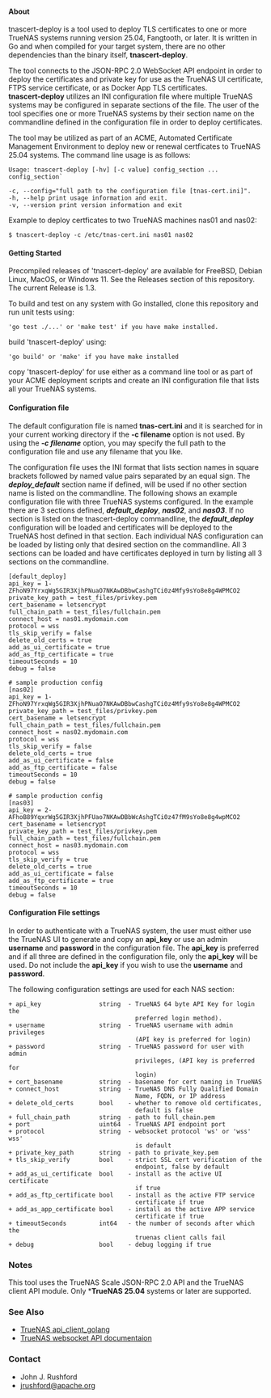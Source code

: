 
#### About

  tnascert-deploy is a tool used to deploy TLS certificates to one or more
  TrueNAS systems running version 25.04, Fangtooth, or later.  It is written
  in Go and when compiled for your target system, there are no other 
  dependencies than the binary itself, **tnascert-deploy**.
  
  The tool connects to the JSON-RPC 2.0 WebSocket API endpoint in order to 
  deploy the certificates and private key for use as the TrueNAS UI 
  certificate, FTPS service certificate, or as Docker App TLS certificates.  
  **tnascert-deploy** utilizes an INI configuration file where multiple 
  TrueNAS systems may be configured in separate sections of the file.  The 
  user of the tool specifies one or more TrueNAS systems by their section 
  name on the commandline defined in the configuration file in order to 
  deploy certificates.

  The tool may be utilized as part of an ACME, Automated Certificate 
  Management Environment to deploy new or renewal certficates to TrueNAS 
  25.04 systems.  The command line usage is as follows:

  ```
  Usage: tnascert-deploy [-hv] [-c value] config_section ... config_section`

-c, --config="full path to the configuration file [tnas-cert.ini]".
-h, --help print usage information and exit.
-v, --version print version information and exit
```

  Example to deploy certficates to two TrueNAS machines nas01 and nas02:

    $ tnascert-deploy -c /etc/tnas-cert.ini nas01 nas02

####  Getting Started

  Precompiled releases of 'tnascert-deploy' are available for FreeBSD, Debian
  Linux, MacOS, or Windows 11.  See the Releases section of this repository.
  The current Release is 1.3.

  To build and test on any system with Go installed, clone this repository 
  and run unit tests using:

    'go test ./...' or 'make test' if you have make installed.

  build 'tnascert-deploy' using:

    'go build' or 'make' if you have make installed
   
  copy 'tnascert-deploy' for use either as a command line tool or as part of
  your ACME deployment scripts and create an INI configuration file that 
  lists all your TrueNAS systems. 
    
####  Configuration file
   
   The default configuration file is named **tnas-cert.ini** and it is
   searched for in your current working directory if the **-c filename** 
   option is not used.  By using the ***-c filename*** option, you may 
   specify the full path to the configuration file and use any filename that 
   you like.
   
   The configuration file uses the INI format that lists section names in
   square brackets followed by named value pairs separated by an equal sign.
   The ***deploy_default*** section name if defined, will be used if no other
   section name is listed on the commandline.  The following shows an example
   configuration file with three TrueNAS systems configured.  In the example
   there are 3 sections defined, ***default_deploy***, ***nas02***, and 
   ***nas03***.  If no section is listed on the tnascert-deploy commandline,
   the ***default_deploy*** configuration will be loaded and certificates 
   will be deployed to the TrueNAS host defined in that section.  Each 
   individual NAS configuration can be loaded by listing only that desired 
   section on the commandline.  All 3 sections can be loaded and have 
   certificates deployed in turn by listing all 3 sections on the 
   commandline.
   
   ```
[default_deploy]
api_key = 1-ZFhoN97YrxqWg5GIR3XjhPNuaO7NKAwDBbwCashgTCi0z4Mfy9sYo8e8g4WPMCO2
private_key_path = test_files/privkey.pem
cert_basename = letsencrypt
full_chain_path = test_files/fullchain.pem
connect_host = nas01.mydomain.com
protocol = wss
tls_skip_verify = false
delete_old_certs = true
add_as_ui_certificate = true
add_as_ftp_certificate = true
timeoutSeconds = 10
debug = false

# sample production config
[nas02]
api_key = 1-ZFhoN97YrxqWg5GIR3XjhPNuaO7NKAwDBbwCashgTCi0z4Mfy9sYo8e8g4WPMCO2
private_key_path = test_files/privkey.pem
cert_basename = letsencrypt
full_chain_path = test_files/fullchain.pem
connect_host = nas02.mydomain.com
protocol = wss
tls_skip_verify = false
delete_old_certs = true
add_as_ui_certificate = false
add_as_ftp_certificate = false
timeoutSeconds = 10
debug = false

# sample production config
[nas03]
api_key = 2-AFhoB89YqxrWg5GIR3XjhPFUao7NKAwDBbWcAshgTCi0z47fM9sYo8e8g4wpMCO2
cert_basename = letsencrypt
private_key_path = test_files/privkey.pem
full_chain_path = test_files/fullchain.pem
connect_host = nas03.mydomain.com
protocol = wss
tls_skip_verify = true
delete_old_certs = true
add_as_ui_certificate = false
add_as_ftp_certificate = true
timeoutSeconds = 10
debug = false
```

#### Configuration File settings

In order to authenticate with a TrueNAS system, the user must either use the
TrueNAS UI to generate and copy an **api_key** or use an admin **username**
and **password** in the configuration file.  The **api_key** is preferred and
if all three are defined in the configuration file, only the **api_key** will
be used.  Do not include the **api_key** if you wish to use the **username**
and **password**.

The following configuration settings are used for each NAS section:

    + api_key                string  - TrueNAS 64 byte API Key for login the 
                                       preferred login method).
    + username               string  - TrueNAS username with admin privileges 
                                       (API key is preferred for login)
    + password               string  - TrueNAS password for user with admin 
                                       privileges, (API key is preferred for 
                                       login)
    + cert_basename          string  - basename for cert naming in TrueNAS
    + connect_host           string  - TrueNAS DNS Fully Qualified Domain 
                                       Name, FQDN, or IP address
    + delete_old_certs       bool    - whether to remove old certificates, 
                                       default is false
    + full_chain_path        string  - path to full_chain.pem
    + port                   uint64  - TrueNAS API endpoint port
    + protocol               string  - websocket protocol 'ws' or 'wss' wss' 
                                       is default
    + private_key_path       string  - path to private_key.pem
    + tls_skip_verify        bool    - strict SSL cert verification of the 
                                       endpoint, false by default
    + add_as_ui_certificate  bool    - install as the active UI certificate 
                                       if true
    + add_as_ftp_certificate bool    - install as the active FTP service 
                                       certificate if true
    + add_as_app_certificate bool    - install as the active APP service 
                                       certificate if true
    + timeoutSeconds         int64   - the number of seconds after which the 
                                       truenas client calls fail
    + debug                  bool    - debug logging if true

### Notes

This tool uses the TrueNAS Scale JSON-RPC 2.0 API and the TrueNAS client API module.  Only ***TrueNAS 25.04** systems or later are supported.

### See Also

+ [TrueNAS api_client_golang](https://github.com/truenas/api_client_golang)
+ [TrueNAS websocket API documentaion](https://www.truenas.com/docs/api/scale_websocket_api.html)

### Contact
+ John J. Rushford
+ jrushford@apache.org

